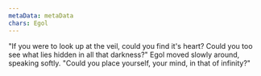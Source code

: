 ```yaml
---
metaData: metaData
chars: Egol
---
```


"If you were to look up at the veil, could you find it's heart? Could you too see what lies hidden in all that darkness?" Egol moved slowly around, speaking softly. "Could you place yourself, your mind, in that of infinity?"